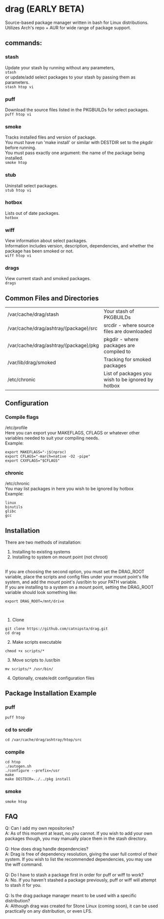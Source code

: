 # drag (EARLY BETA)
Source-based package manager written in bash for Linux distributions.
Utilizes Arch's repo + AUR for wide range of package support.
## commands:
### stash
Update your stash by running without any parameters,</br>
```stash```</br>
or update/add select packages to your stash by passing them as parameters.</br>
```stash htop vi```
### puff
Download the source files listed in the PKGBUILDs for select packages.</br>
```puff htop vi```
### smoke
Tracks installed files and version of package.</br>
You must have run 'make install' or similar with DESTDIR set to the pkgdir before running.</br>
You must pass exactly one argument: the name of the package being installed.</br>
```smoke htop```
### stub
Uninstall select packages.</br>
```stub htop vi```
### hotbox
Lists out of date packages.</br>
```hotbox```
### wiff
View information about select packages.</br>
Information includes version, description, dependencies, and whether the package has been smoked or not.</br>
```wiff htop vi```
### drags
View current stash and smoked packages.</br>
```drags```
## Common Files and Directories
<table>
  <tr>
    <td>/var/cache/drag/stash</td>
    <td>Your stash of PKGBUILDs</td>
  </tr>
  <tr>
    <td>/var/cache/drag/ashtray/(package)/src</td>
    <td>srcdir - where source files are downloaded</td>
  </tr>
  <tr>
    <td>/var/cache/drag/ashtray/(package)/pkg</td>
    <td>pkgdir - where packages are compiled to</td>
  </tr>
  <tr>
    <td>/var/lib/drag/smoked</td>
    <td>Tracking for smoked packages</td>
  </tr>
  <tr>
    <td>/etc/chronic</td>
    <td>List of packages you wish to be ignored by hotbox</td>
  </tr>
</table>

## Configuration
### Compile flags
/etc/profile</br>
Here you can export your MAKEFLAGS, CFLAGS or whatever other variables needed to suit your compiling needs.</br>
Example:
```
export MAKEFLAGS="-j$(nproc)
export CFLAGS="-march=native -O2 -pipe"
export CXXFLAGS="$CFLAGS"
```
### chronic
/etc/chronic</br>
You may list packages in here you wish to be ignored by hotbox</br>
Example:
```
linux
binutils
glibc
gcc
```
## Installation
There are two methods of installation:
  1. Installing to existing systems
  2. Installing to system on mount point (not chroot)
</br>
If you are choosing the second option, you must set the DRAG_ROOT variable, place the scripts and config files under your mount point's file system, and add the mount point's /usr/bin to your PATH variable.</br>
If you are installing to a system on a mount point, setting the DRAG_ROOT variable should look something like:

```
export DRAG_ROOT=/mnt/drive
```
</br>

1. Clone</br>
```
git clone https://github.com/catnipsta/drag.git
cd drag
```
2. Make scripts executable</br>
```
chmod +x scripts/*
```
3. Move scripts to /usr/bin</br>
```
mv scripts/* /usr/bin/
```
4. Optionally, create/edit configuration files
## Package Installation Example
### puff
```puff htop```
### cd to srcdir
```cd /var/cache/drag/ashtray/htop/src```
### compile
```
cd htop
./autogen.sh
./configure --prefix=/usr
make
make DESTDIR=../../pkg install
```
### smoke
```smoke htop```
## FAQ
Q: Can I add my own repositories?</br>
A: As of this moment at least, no you cannot. If you wish to add your own packages though, you may manually place them in the stash directory.</br>
</br>
Q: How does drag handle dependencies?</br>
A: Drag is free of dependency resolution, giving the user full control of their system. If you wish to list the recommended dependencies, you may use the wiff command.</br>
</br>
Q: Do I have to stash a package first in order for puff or wiff to work?</br>
A: No. If you haven't stashed a package previously, puff or wiff will attempt to stash it for you.</br>
</br>
Q: Is the drag package manager meant to be used with a specific distribution?</br>
A: Although drag was created for Stone Linux (coming soon), it can be used practically on any distribution, or even LFS.</br>

